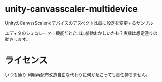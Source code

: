 # unity-canvasscaler-multidevice
UnityのCanvasScalerをデバイスのアスペクト比毎に設定を変更するサンプル

エディタのシミュレーター機能だとたまに挙動おかしいかも？実機は想定通りの動きします。

# ライセンス
いつも通り
利用再配布改造自由な代わりに何が起こっても責任持ちません。
